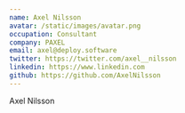 ```yaml
---
name: Axel Nilsson
avatar: /static/images/avatar.png
occupation: Consultant
company: PAXEL
email: axel@deploy.software
twitter: https://twitter.com/axel__nilsson
linkedin: https://www.linkedin.com
github: https://github.com/AxelNilsson
---
```


Axel Nilsson
